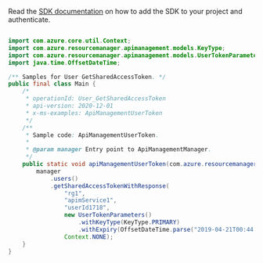 Read the [SDK documentation](https://github.com/Azure/azure-sdk-for-java/blob/azure-resourcemanager-apimanagement_1.0.0-beta.2/sdk/apimanagement/azure-resourcemanager-apimanagement/README.md) on how to add the SDK to your project and authenticate.

```java

import com.azure.core.util.Context;
import com.azure.resourcemanager.apimanagement.models.KeyType;
import com.azure.resourcemanager.apimanagement.models.UserTokenParameters;
import java.time.OffsetDateTime;

/** Samples for User GetSharedAccessToken. */
public final class Main {
    /*
     * operationId: User_GetSharedAccessToken
     * api-version: 2020-12-01
     * x-ms-examples: ApiManagementUserToken
     */
    /**
     * Sample code: ApiManagementUserToken.
     *
     * @param manager Entry point to ApiManagementManager.
     */
    public static void apiManagementUserToken(com.azure.resourcemanager.apimanagement.ApiManagementManager manager) {
        manager
            .users()
            .getSharedAccessTokenWithResponse(
                "rg1",
                "apimService1",
                "userId1718",
                new UserTokenParameters()
                    .withKeyType(KeyType.PRIMARY)
                    .withExpiry(OffsetDateTime.parse("2019-04-21T00:44:24.2845269Z")),
                Context.NONE);
    }
}
```
